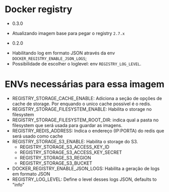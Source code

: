 # Docker registry

 * 0.3.0
  - Atualizando imagem base para pegar o registry `2.7.x`

 * 0.2.0
  - Habilitando log em formato JSON através da env `DOCKER_REGISTRY_ENABLE_JSON_LOGS`;
  - Possibilidade de escolher o loglevel: env `REGISTRY_LOG_LEVEL`.




ENVs necessárias para essa imagem
==================================

* REGISTRY_STORAGE_CACHE_ENABLE: Adiciona a seção de opções de cache de storage. Por enquando o unico cache possível é o redis.
* REGISTRY_STORAGE_FILESYSTEM_ENABLE: Habilita o storage no filesystem
* REGISTRY_STORAGE_FILESYSTEM_ROOT_DIR: indica qual a pasta no filesystem que será usada para guardar as imagens.
* REGISTRY_REDIS_ADDRESS: Indica o endereço (IP:PORTA) do redis que será usado como cache
* REGISTRY_STORAGE_S3_ENABLE: Habilita o storage do S3.
    * REGISTRY_STORAGE_S3_ACCESS_KEY_ID
    * REGISTRY_STORAGE_S3_ACCESS_KEY_SECRET
    * REGISTRY_STORAGE_S3_REGION
    * REGISTRY_STORAGE_S3_BUCKET
* DOCKER_REGISTRY_ENABLE_JSON_LOGS: Habilita a geração de logs em formato JSON
* REGISTRY_LOG_LEVEL: Define o level desses logs JSON, defaults to "info"
